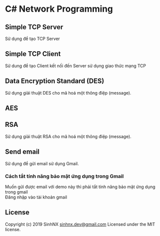 # C# Network Programming
## Simple TCP Server
Sử dụng để tạo TCP Server 
## Simple TCP Client
Sử dung để tạo Client kết nối đến Server sử dụng giao thức mạng TCP
## Data Encryption Standard (DES)
Sử dụng giải thuật DES cho mã hoá một thông điệp (message).
## AES
## RSA
Sử dụng giải thuật RSA cho mã hoá một thông điệp (message).
## Send email
Sử dụng để gửi email sử dụng Gmail.
### Cách tắt tính năng bảo mật ứng dụng trong Gmail
Muốn gửi được email với demo này thì phải tắt tính năng bảo mật ứng dụng trong gmail<br/>
Đăng nhập vào tài khoản gmail

## License
Copyright (c) 2019 SinhNX <sinhnx.dev@gmail.com>
Licensed under the MIT license.
